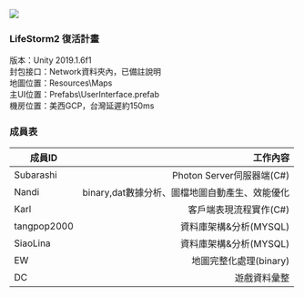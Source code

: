 ![](https://p2.bahamut.com.tw/B/ACG/c/13/0000002013.JPG)

### LifeStorm2 復活計畫
版本：Unity 2019.1.6f1  
封包接口：Network資料夾內，已備註說明  
地圖位置：Resources\Maps  
主UI位置：Prefabs\UserInterface.prefab  
機房位置：美西GCP，台灣延遲約150ms  

### 成員表

| 成員ID        | 工作內容   |
| --------   | -----:  |
| Subarashi     |Photon Server伺服器端(C#)   |
|Nandi        |   binary,dat數據分析、圖檔地圖自動產生、效能優化   |
| Karl        |   客戶端表現流程實作(C#)   |
| tangpop2000        |   資料庫架構&分析(MYSQL)   |
| SiaoLina       |    資料庫架構&分析(MYSQL)    |
| EW      |    地圖完整化處理(binary)    |
| DC      |    遊戲資料彙整    |
